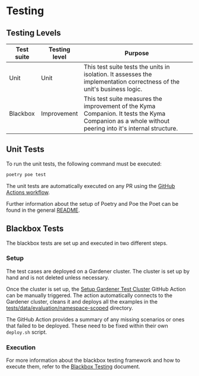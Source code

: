 # Testing

## Testing Levels


| Test suite | Testing level | Purpose                                                                                                                                              |
|------------|---------------|------------------------------------------------------------------------------------------------------------------------------------------------------|
| Unit       | Unit          | This test suite tests the units in isolation. It assesses the implementation correctness of the unit's business logic.                               |
| Blackbox   | Improvement   | This test suite measures the improvement of the Kyma Companion. It tests the Kyma Companion as a whole without peering into it's internal structure. |

## Unit Tests

To run the unit tests, the following command must be executed:

```bash
poetry poe test
```

The unit tests are automatically executed on any PR using the [GitHub Actions workflow](https://github.com/kyma-project/kyma-companion/actions/workflows/unit-test.yaml).

Further information about the setup of Poetry and Poe the Poet can be found in the general [README](../../README.md).

## Blackbox Tests

The blackbox tests are set up and executed in two different steps.

### Setup

The test cases are deployed on a Gardener cluster. The cluster is set up by hand and is not deleted unless necessary.

Once the cluster is set up, the [Setup Gardener Test Cluster](https://github.com/kyma-project/kyma-companion/actions/workflows/setup-test-cluster.yaml) GitHub Action can be manually triggered.
The action automatically connects to the Gardener cluster, cleans it and deploys all the examples in the [tests/data/evaluation/namespace-scoped](../../tests/data/evaluation/namespace-scoped) directory.

The GitHub Action provides a summary of any missing scenarios or ones that failed to be deployed. These need to be fixed within their own `deploy.sh` script.

### Execution

For more information about the blackbox testing framework and how to execute them, refer to the [Blackbox Testing](../../tests/blackbox/evaluation/README.md) document.


